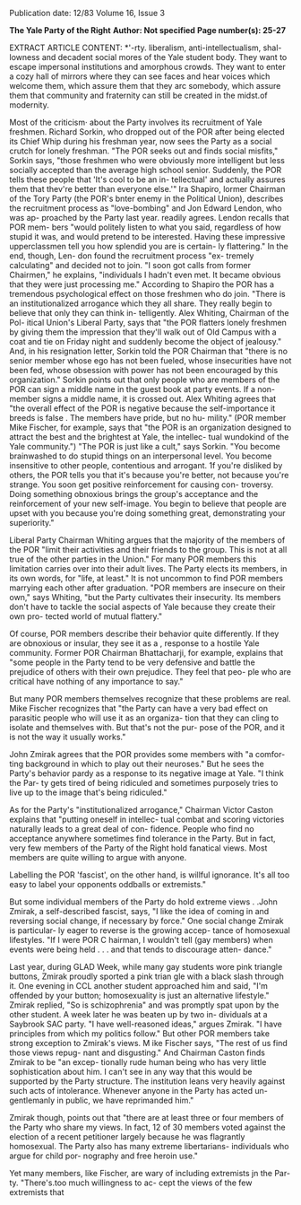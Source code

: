 Publication date: 12/83
Volume 16, Issue 3

**The Yale Party of the Right**
**Author: Not specified**
**Page number(s): 25-27**

EXTRACT ARTICLE CONTENT:
*'-rty. 
liberalism, 
anti-intellectualism, shal-
lowness and decadent social mores of 
the Yale student body. They want to 
escape 
impersonal 
institutions and 
amorphous crowds. They want to enter 
a cozy hall of mirrors where they can 
see 
faces 
and 
hear voices which 
welcome them, which assure them that 
they arc somebody, which assure them 
that community and fraternity can still 
be created in the midst.of modernity. 

Most of the criticism· about the Party 
involves 
its 
recruitment of Yale 
freshmen. 
Richard 
Sorkin, 
who 
dropped out of the POR after being 
elected its Chief Whip during his 
freshman year, now sees the Party as a 
social crutch for lonely freshman. "The 
POR seeks out and finds social misfits," 
Sorkin says, "those freshmen who were 
obviously more intelligent but less 
socially accepted than the average high 
school senior. Suddenly, the POR tells 
these people that 'It's cool to be an in-
tellectual' and actually assures them that 
thev're better than everyone else.'" 
Ira Shapiro, lormer Chairman of the 
Tory Party (the POR's bnter enemy in 
the Political Union), describes the 
recruitment process as "love-bombing" 
and Jon Edward Lendon, who was ap-
proached by the Party last year. readily 
agrees. Lendon recalls that POR mem-
bers "would politely listen to what you 
said, regardless of how stupid it was, 
and would pretend to be interested. 
Having these impressive upperclassmen 
tell you how splendid you are is certain-
ly flattering." In the end, though, Len-
don found the recruitment process "ex-
tremely calculating" and decided not to 
join. "I soon got calls from former 
Chairmen," he explains, "individuals I 
hadn't even met. It became obvious that 
they were just processing me." 
According to Shapiro the POR has a 
tremendous psychological effect on 
those freshmen who do join. "There is 
an institutionalized arrogance which 
they all share. They really begin to 
believe that only they can think in-
telligently. 
Alex Whiting, Chairman of the Pol-
itical Union's Liberal Party, says that 
"the POR flatters lonely freshmen by 
giving them the impression that they'll 
walk out of Old Campus with a coat 
and tie on Friday night and suddenly 
become the object of jealousy." And, in 
his resignation letter, Sorkin told the 
POR Chairman that "there is no senior 
member whose ego has not been fueled, 
whose insecurities have not been fed, 
whose obsession with power has not 
been encouraged by this organization." 
Sorkin points out that only people who 
are members of the POR can sign a 
middle name in the guest book at party 
events. If a non-member signs a middle 
name, it is crossed out. 
Alex Whiting agrees that "the overall 
effect of the POR is negative because 
the self-importance it breeds is false . 
The members have pride, but no hu-
mility." (POR member Mike Fischer, 
for example, says that "the POR is an 
organization designed to attract the best 
and the brightest at Yale, the intellec-
tual wundokind of the Yale community.") 
"The POR is just like a cult," says 
Sorkin. "You become brainwashed to do 
stupid things on an interpersonal level. 
You become insensitive to other people, 
contentious and arrogant. 1f you're 
disliked by others, the POR tells you 
that it's because you're better, not 
because you're strange. You soon get 
positive reinforcement for causing con-
troversy. Doing something obnoxious 
brings the group's acceptance and the 
reinforcement of your new self-image. 
You begin to believe that people are 
upset with you because you're doing 
something great, demonstrating your 
superiority." 

Liberal Party Chairman Whiting 
argues that the majority of the members 
of the POR "limit their activities and 
their friends to the group. This is not at 
all true of the other parties in the 
Union." For many POR members this 
limitation carries over into their adult 
lives. The Party elects its members, in 
its own words, for "life, at least." It is 
not uncommon to find POR members 
marrying each other after graduation. 
"POR members are insecure on their 
own," says Whiting, "but the Party 
cultivates their insecurity. Its members 
don't have to tackle the social aspects of 
Yale because they create their own pro-
tected world of mutual flattery." 

Of course, POR members describe 
their behavior quite differently. If they 
are obnoxious or insular, they see it as a 
, response to a hostile Yale community. 
Former POR Chairman Bhattacharji, 
for example, explains that "some people 
in the Party tend to be very defensive 
and battle the prejudice of others with 
their own prejudice. They feel that peo-
ple who are critical have nothing of any 
importance to say." 

But many POR members themselves 
recognize that these problems are real. 
Mike Fischer recognizes that "the Party 
can have a very bad effect on parasitic 
people who will use it as an organiza-
tion that they can cling to isolate and 
themselves with. But that's not the pur-
pose of the POR, and it is not the way it 
usually works." 

John Zmirak agrees that the POR 
provides some members with "a comfor-
ting background in which to play out 
their neuroses." But he sees the Party's 
behavior pardy as a response to its 
negative image at Yale. "I think the Par-
ty gets tired of being ridiculed and 
sometimes purposely tries to live up to 
the image that's being ridiculed." 

As for the Party's "institutionalized 
arrogance," Chairman Victor Caston 
explains that "putting oneself in intellec-
tual combat and 
scoring victories 
naturally leads to a great deal of con-
fidence. People who find no acceptance 
anywhere sometimes find tolerance in 
the Party. But in fact, very few 
members of the Party of the Right hold 
fanatical views. Most members are 
quite willing to argue with anyone. 


Labelling the POR 'fascist', on the other 
hand, is willful ignorance. It's all too 
easy to label your opponents oddballs or 
extremists." 

But some individual members of the 
Party do hold extreme views . .John 
Zmirak, a self-described fascist, says, "I 
like the idea of coming in and reversing 
social change, if necessary by force." 
One social change Zmirak is particular-
ly eager to reverse is the growing accep-
tance of homosexual lifestyles. "If I were 
POR C hairman, I wouldn't tell (gay 
members) when events were being held 
. . . and that tends to discourage atten-
dance." 

Last year, during GLAD Week, 
while many gay students wore pink 
triangle 
buttons, 
Zmirak proudly 
sported a pink trian gle with a black 
slash through it. One evening in CCL 
another student approached him and 
said, "I'm offended by your button; 
homosexuality is just an alternative 
lifestyle." Zmirak 
replied, "So is 
schizophrenia" and was promptly spat 
upon by the other student. A week 
later he was beaten up by two in-
dividuals at a Saybrook SAC party. 
"I have well-reasoned ideas," argues 
Zmirak. "I have principles from which 
my politics follow." But other POR 
members take strong exception to 
Zmirak's views. M ike Fischer says, 
"The rest of us find those views repug-
nant and disgusting." And Chairman 
Caston finds Zmirak to be "an excep-
tionally rude human being who has 
very little sophistication about him. I 
can't see in any way that this would be 
supported by the Party structure. The 
institution leans very heavily against 
such acts of intolerance. Whenever 
anyone in the Party has acted un-
gentlemanly 
in 
public, 
we 
have 
reprimanded him." 

Zmirak though, points out that "there 
are at least three or four members of the 
Party who share my views. In fact, 12 of 
30 members voted against the election 
of a recent petitioner largely because he 
was flagrantly homosexual. The Party 
also has many extreme libertarians-
individuals who argue for child por-
nography and free heroin use." 

Yet many members, like Fischer, are 
wary of including extremists jn the Par-
ty. "There's.too much willingness to ac-
cept the views of the few extremists that